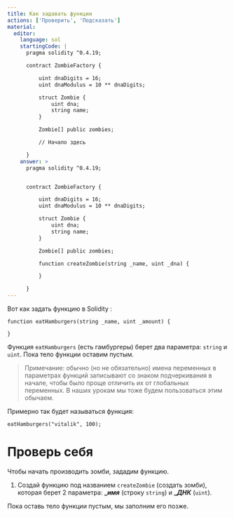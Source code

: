 ```yaml
---
title: Как задавать функции
actions: ['Проверить', 'Подсказать']
material:
  editor:
    language: sol
    startingCode: |
      pragma solidity ^0.4.19;

      contract ZombieFactory {

          uint dnaDigits = 16;
          uint dnaModulus = 10 ** dnaDigits;

          struct Zombie {
              uint dna;
              string name;
          }

          Zombie[] public zombies;

          // Начало здесь

      }
    answer: >
      pragma solidity ^0.4.19;


      contract ZombieFactory {

          uint dnaDigits = 16;
          uint dnaModulus = 10 ** dnaDigits;

          struct Zombie {
              uint dna;
              string name;
          }

          Zombie[] public zombies;

          function createZombie(string _name, uint _dna) {

          }

      }
---
```


Вот как задать функцию в Solidity :

```
function eatHamburgers(string _name, uint _amount) {

}
```

Функция `eatHamburgers` (есть гамбургеры) берет два параметра: `string` и `uint`. Пока тело функции оставим пустым. 

> Примечание: обычно (но не обязательно) имена переменных в параметрах функций записывают со знаком подчеркивания в начале, чтобы было проще отличить их от глобальных переменных. В наших урокам мы тоже будем пользоваться этим обычаем.

Примерно так будет называться функция:

```
eatHamburgers("vitalik", 100);
```

# Проверь себя

Чтобы начать производить зомби, зададим функцию.

1. Создай функцию под названием `createZombie` (создать зомби), которая берет 2 параметра: **__имя_** (строку `string`) и **__ДНК_** (`uint`).

Пока оставь тело функции пустым, мы заполним его позже. 
